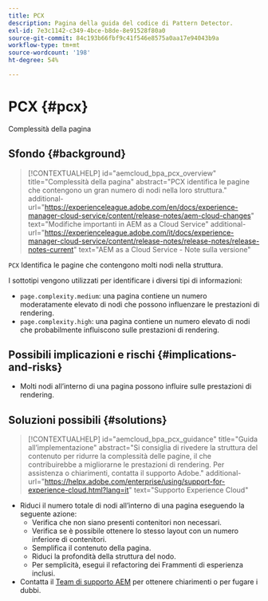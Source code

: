 ```yaml
---
title: PCX
description: Pagina della guida del codice di Pattern Detector.
exl-id: 7e3c1142-c349-4bce-b8de-8e91528f80a0
source-git-commit: 84c193b66fbf9c41f546e8575a0aa17e94043b9a
workflow-type: tm+mt
source-wordcount: '198'
ht-degree: 54%

---
```


# PCX {#pcx}

Complessità della pagina

## Sfondo {#background}

>[!CONTEXTUALHELP]
>id="aemcloud_bpa_pcx_overview"
>title="Complessità della pagina"
>abstract="PCX identifica le pagine che contengono un gran numero di nodi nella loro struttura."
>additional-url="https://experienceleague.adobe.com/en/docs/experience-manager-cloud-service/content/release-notes/aem-cloud-changes" text="Modifiche importanti in AEM as a Cloud Service"
>additional-url="https://experienceleague.adobe.com/it/docs/experience-manager-cloud-service/content/release-notes/release-notes/release-notes-current" text="AEM as a Cloud Service - Note sulla versione"

`PCX`  Identifica le pagine che contengono molti nodi nella struttura.

I sottotipi vengono utilizzati per identificare i diversi tipi di informazioni:

* `page.complexity.medium`: una pagina contiene un numero moderatamente elevato di nodi che possono influenzare le prestazioni di rendering.
* `page.complexity.high`: una pagina contiene un numero elevato di nodi che probabilmente influiscono sulle prestazioni di rendering.

## Possibili implicazioni e rischi {#implications-and-risks}

* Molti nodi all’interno di una pagina possono influire sulle prestazioni di rendering.

## Soluzioni possibili {#solutions}

>[!CONTEXTUALHELP]
>id="aemcloud_bpa_pcx_guidance"
>title="Guida all’implementazione"
>abstract="Si consiglia di rivedere la struttura del contenuto per ridurre la complessità delle pagine, il che contribuirebbe a migliorarne le prestazioni di rendering. Per assistenza o chiarimenti, contatta il supporto Adobe."
>additional-url="https://helpx.adobe.com/enterprise/using/support-for-experience-cloud.html?lang=it" text="Supporto Experience Cloud"

* Riduci il numero totale di nodi all’interno di una pagina eseguendo la seguente azione:
   * Verifica che non siano presenti contenitori non necessari.
   * Verifica se è possibile ottenere lo stesso layout con un numero inferiore di contenitori.
   * Semplifica il contenuto della pagina.
   * Riduci la profondità della struttura del nodo.
   * Per semplicità, esegui il refactoring dei Frammenti di esperienza inclusi.
* Contatta il [Team di supporto AEM](https://helpx.adobe.com/it/enterprise/using/support-for-experience-cloud.html) per ottenere chiarimenti o per fugare i dubbi.
